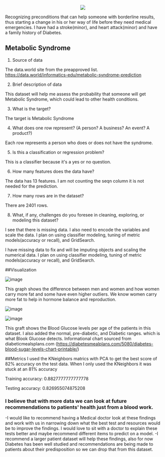 <p align = "center"> 
  <img src = "https://github.com/Luz-Dobbins/Metabolic-Syndrome/assets/123646377/4bcee078-cc77-454d-87bd-b76cef59c8e5.png">
</p>

Recognizing preconditions that can help someone with borderline results, thus starting a change in his or her way of life before they need medical emergencies. I have had a stroke(minor), and heart attack(minor) and have a family history of Diabetes.

## Metabolic Syndrome

1. Source of data

The data.world site from the preapproved list. https://data.world/informatics-edu/metabolic-syndrome-prediction

2. Brief description of data

This dataset will help me assess the probability that someone will get Metabolic Syndrome, which could lead to other health conditions.

3. What is the target?

The target is Metabolic Syndrome

4. What does one row represent? (A person?  A business?  An event? A product?)

Each row represents a person who does or does not have the syndrome.

5. Is this a classification or regression problem?

This is a classifier because it's a yes or no question.

6. How many features does the data have?

The data has 13 features. I am not counting the seqn column it is not needed for the prediction.

7. How many rows are in the dataset?

There are 2401 rows.

8. What, if any, challenges do you foresee in cleaning, exploring, or modeling this dataset?

I see that there is missing data. I also need to encode the variables and scale the data. I plan on using classifier modeling, tuning of metric models(accuracy or recall), and GridSearch.

I have missing data to fix and will be imputing objects and scaling the numerical data. I plan on using classifier modeling, tuning of metric models(accuracy or recall), and GridSearch.

##Visualization

![image](https://user-images.githubusercontent.com/123646377/230627462-3d703e31-9702-44e9-af9b-96627a33154e.png)

This graph shows the difference between men and women and how women carry more fat and some have even higher outliers. We know women carry more fat to help in hormone balance and reproduction.

![image](https://user-images.githubusercontent.com/123646377/230627686-c2b4bedd-8ad4-43b8-be02-65e2918698e6.png)

![image](https://user-images.githubusercontent.com/123646377/230627902-7dfa3636-8cd5-43dd-b904-3211c3273d3f.png)


This graft shows the Blood Glucose levels per age of the patients in this dataset. I also added the normal, pre-diabetic, and Diabetic ranges. which is what Blook Glucose detects.
Informational chart sourced from diabeticmealsplans.com (https://diabetesmealplans.com/5080/diabetes-blood-sugar-levels-chart-printable/)

##Metrics
I used the KNeighbors matrics with PCA to get the best score of 82% accuracy on the test data. When I only used the KNeighbors it was stuck at an 81% accuracy

Training accuracy: 0.8827777777777778 

Testing accuracy: 0.826955074875208

### I believe that with more data we can look at future recommendations to patients' health just from a blood work. 
-I would like to recommend having a Medical doctor look at these findings and work with us in narrowing down what the best test and resources would be to improve the findings. I would love to sit with a doctor to explain these tests better and maybe recommend different items to predict on a model.
-I recommend a larger patient dataset will help these findings, also for now Diabetes has been well studied and recommendations are being made to patients about their predisposition so we can drop that from this dataset.
